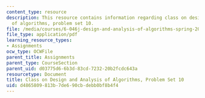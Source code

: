 ```yaml
---
content_type: resource
description: This resource contains information regarding class on design and analysis
  of algorithms, problem set 10.
file: /media/courses/6-046j-design-and-analysis-of-algorithms-spring-2015/d4865809813b7de690cbdebb0bf8b4f4_MIT6_046JS15_pset10.pdf
file_type: application/pdf
learning_resource_types:
- Assignments
ocw_type: OCWFile
parent_title: Assignments
parent_type: CourseSection
parent_uid: d03775d6-6b3d-83cd-7232-20b2fcdc643a
resourcetype: Document
title: Class on Design and Analysis of Algorithms, Problem Set 10
uid: d4865809-813b-7de6-90cb-debb0bf8b4f4
---
```

